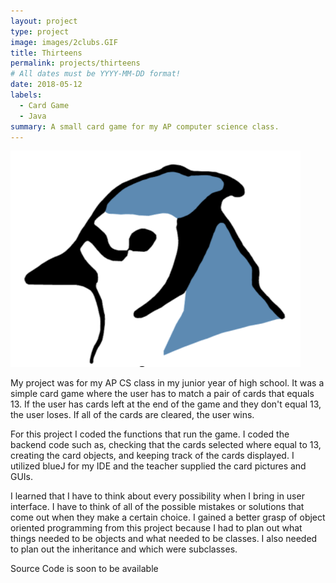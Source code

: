 ```yaml
---
layout: project
type: project
image: images/2clubs.GIF
title: Thirteens
permalink: projects/thirteens
# All dates must be YYYY-MM-DD format!
date: 2018-05-12
labels:
  - Card Game
  - Java
summary: A small card game for my AP computer science class.
---
```


<img class="ui medium right floated rounded image" src="../images/bluej.png">

My project was for my AP CS class in my junior year of high school.  It was a simple card game where the user has to match a pair of cards that equals 13.  If the user has cards left at the end of the game and they don't equal 13, the user loses.  If all of the cards are cleared, the user wins.

For this project I coded the functions that run the game.  I coded the backend code such as, checking that the cards selected where equal to 13, creating the card objects, and keeping track of the cards displayed.  I utilized blueJ for my IDE and the teacher supplied the card pictures and GUIs.

I learned that I have to think about every possibility when I bring in user interface.  I have to think of all of the possible mistakes or solutions that come out when they make a certain choice.  I gained a better grasp of object oriented programming from this project because I had to plan out what things needed to be objects and what needed to be classes.  I also needed to plan out the inheritance and which were subclasses.

Source Code is soon to be available

